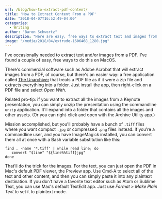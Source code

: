 ```yaml
---
url: /blog/how-to-extract-pdf-content/
title: 'How to Extract Content From a PDF'
date: "2018-04-07T16:52:49-04:00"
categories:
  - Writing
author: "Baron Schwartz"
description: "Here are easy, free ways to extract text and images from PDFs on Mac OS."
image: "/media/2018/04/extrude-1606468_1280.jpg"
---
```


I've occasionally needed to extract text and/or images from a PDF. I've found a
couple of easy, free ways to do this on MacOS.

<!--more-->

There's commercial software such as Adobe Acrobat that will extract images from
a PDF, of course, but there's an easier way: a free application called [The
Unarchiver][unarchiver] that treats a PDF file as if it were a zip file and
extracts everything into a folder. Just install the app, then right-click on
a PDF file and select *Open With*.

Related pro-tip: if you want to extract all the images from a Keynote
presentation, you can simply unzip the presentation using the commandline
`unzip` application. It'll expand into a folder that contains all the images and
other assets. (Or you can right-click and open with the Archive Utility app.)

Mission accomplished, but you'll probably have a bunch of `.tiff` files where
you want compact `.jpg` or compressed `.png` files instead. If you're a
commandline user, and you have ImageMagick installed, you can convert them all
at once with a Bash variable substitution like this:

```
find . -name '*.tiff' | while read line; do
   convert "$line" "${line%%tiff}jpg"
done
```

That'll do the trick for the images. For the text, you can just open the PDF in
Mac's default PDF viewer, the Preview app. Use Cmd-A to select all of the text
and other content, and then you can simply paste it into any plaintext
destination. If you don't have a favorite text editor such as Atom or Sublime
Text, you can use Mac's default TextEdit app. Just use *Format > Make Plain
Text* to set it to plaintext mode.

[unarchiver]: https://theunarchiver.com
